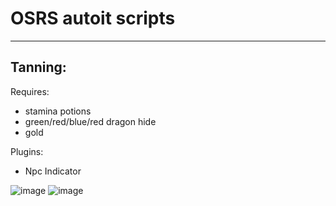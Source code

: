 # OSRS autoit scripts
---
## Tanning:

Requires:
- stamina potions
- green/red/blue/red dragon hide
- gold

Plugins: 
- Npc Indicator

![image](https://user-images.githubusercontent.com/8136106/199862536-0700935d-e85f-4c3c-bb54-89efba58d1aa.png)
![image](https://user-images.githubusercontent.com/8136106/199862490-0a514b4e-9e65-4998-9bac-09703f0df7fc.png)
